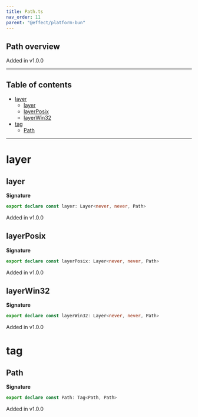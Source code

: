 ```yaml
---
title: Path.ts
nav_order: 11
parent: "@effect/platform-bun"
---
```


## Path overview

Added in v1.0.0

---

<h2 class="text-delta">Table of contents</h2>

- [layer](#layer)
  - [layer](#layer-1)
  - [layerPosix](#layerposix)
  - [layerWin32](#layerwin32)
- [tag](#tag)
  - [Path](#path)

---

# layer

## layer

**Signature**

```ts
export declare const layer: Layer<never, never, Path>
```

Added in v1.0.0

## layerPosix

**Signature**

```ts
export declare const layerPosix: Layer<never, never, Path>
```

Added in v1.0.0

## layerWin32

**Signature**

```ts
export declare const layerWin32: Layer<never, never, Path>
```

Added in v1.0.0

# tag

## Path

**Signature**

```ts
export declare const Path: Tag<Path, Path>
```

Added in v1.0.0
